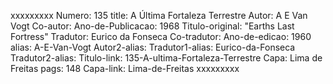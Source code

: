 xxxxxxxxx
Numero: 135
title: A Última Fortaleza Terrestre
Autor: A E Van Vogt
Co-autor: 
Ano-de-Publicacao: 1968
Titulo-original: "Earths Last Fortress"
Tradutor: Eurico da Fonseca
Co-tradutor: 
Ano-de-edicao: 1960
alias: A-E-Van-Vogt
Autor2-alias: 
Tradutor1-alias: Eurico-da-Fonseca
Tradutor2-alias: 
Titulo-link: 135-A-ultima-Fortaleza-Terrestre
Capa: Lima de Freitas
pags: 148
Capa-link: Lima-de-Freitas
xxxxxxxxx